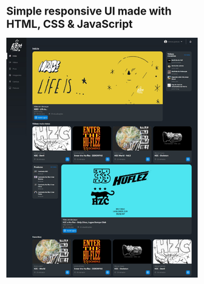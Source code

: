 Simple responsive UI made with HTML, CSS & JavaScript
====================

![thumbnail](./assets/img/thumb.jpeg)
